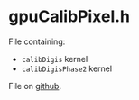 # gpuCalibPixel.h

File containing:

- `calibDigis` kernel
- `calibDigisPhase2` kernel

File on [github](https://github.com/cms-sw/cmssw/blob/master/RecoLocalTracker/SiPixelClusterizer/plugins/gpuCalibPixel.h).

